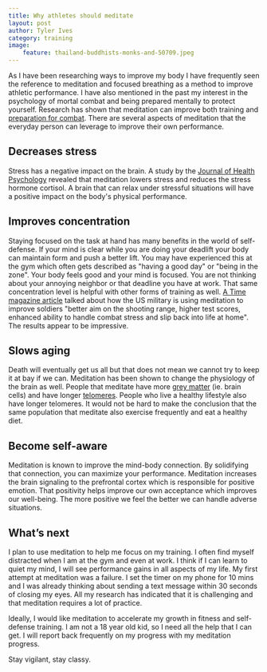 ```yaml
---
title: Why athletes should meditate
layout: post
author: Tyler Ives
category: training
image:
    feature: thailand-buddhists-monks-and-50709.jpeg
---
```


<p>As I have been researching ways to improve my body I have frequently seen the reference to meditation and focused 
breathing as a method to improve athletic performance.  I have also mentioned in the past my interest in the psychology
of mortal combat and being prepared mentally to protect yourself.  Research has shown that meditation can improve both
training and <a href="https://www.army.mil/article/149615/Improving_Military_Resilience_through_Mindfulness_Training" target="_blank">
preparation for combat</a>.  There are several aspects of meditation that the everyday person can leverage to improve
their own performance. </p>  


<h2>Decreases stress</h2>
Stress has a negative impact on the brain.  A study by the <a href="https://www.ncbi.nlm.nih.gov/pubmed/23527522" target="_blank">
Journal of Health Psychology</a> revealed that meditation lowers stress and reduces the stress hormone cortisol. A brain 
that can relax under stressful situations will have a positive impact on the body's physical performance. 

<h2>Improves concentration</h2>
Staying focused on the task at hand has many benefits in the world of self-defense.  If your mind is clear while you are 
doing your deadlift your body can maintain form and push a better lift.  You may have experienced this at the gym which 
often gets described as "having a good day" or "being in the zone".  Your body feels good and your mind is focused.  You
are not thinking about your annoying neighbor or that deadline you have at work.  That same concentration level
is helpful with other forms of training as well. <a href="http://content.time.com/time/nation/article/0,8599,1920753,00.html">
A Time magazine article</a> talked about how the US military is using meditation to improve soldiers "better aim on the 
shooting range, higher test scores, enhanced ability to handle combat stress and slip back into life at home".  The 
 results appear to be impressive.

<h2>Slows aging</h2>
Death will eventually get us all but that does not mean we cannot try to keep it at bay if we can.  Meditation
has been shown to change the physiology of the brain as well. People that meditate have more 
<a href="https://en.wikipedia.org/wiki/Grey_matter">grey matter</a> (ie. brain cells) and have longer 
<a href="https://en.wikipedia.org/wiki/Telomere" target="_blank">telomeres</a>. People who live a healthy lifestyle
also have longer telomeres. It would not be hard to make the conclusion that the same population that meditate also 
exercise frequently and eat a healthy diet.

<h2>Become self-aware</h2>
Meditation is known to improve the mind-body connection. By solidifying that connection, you can maximize your
performance.  Meditation increases the brain signaling to the prefrontal cortex which is responsible for positive
emotion. That positivity helps improve our own acceptance which improves our well-being.  The more positive we feel the
better we can handle adverse situations.

<h2>What’s next</h2>
I plan to use meditation to help me focus on my training.  I often find myself distracted when I am at the gym and even
at work.  I think if I can learn to quiet my mind, I will see performance gains in all aspects of my life.  My first 
attempt at meditation was a failure.  I set the timer on my phone for 10 mins and I was already thinking about 
sending a text message within 30 seconds of closing my eyes.  All my research has indicated that it is challenging and
that meditation requires a lot of practice.

Ideally, I would like meditation to accelerate my growth in fitness and self-defense training.  I am not a 18 year old kid, 
so I need all the help that I can get.  I will report back frequently on my progress with my meditation progress.

Stay vigilant, stay classy.


